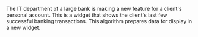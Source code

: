 The IT department of a large bank is making a new feature for a client's personal account. This is a widget that shows the client's last few successful banking transactions. This algorithm prepares data for display in a new widget.
